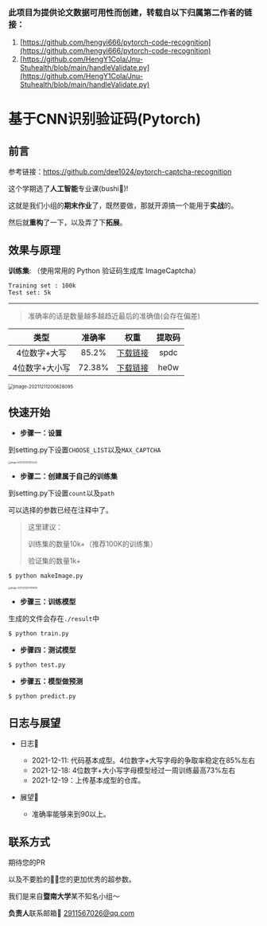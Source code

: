 ### 此项目为提供论文数据可用性而创建，转载自以下归属第二作者的链接：

1) [https://github.com/hengyi666/pytorch-code-recognition](https://github.com/hengyi666/pytorch-code-recognition)
2) [https://github.com/HengY1Cola/Jnu-Stuhealth/blob/main/handleValidate.py](https://github.com/HengY1Cola/Jnu-Stuhealth/blob/main/handleValidate.py)

# 基于CNN识别验证码(Pytorch)

##  前言

参考链接：https://github.com/dee1024/pytorch-captcha-recognition

这个学期选了**人工智能**专业课(bushi🐶)!

这就是我们小组的**期末作业**了，既然要做，那就开源搞一个能用于**实战**的。

然后就**重构**了一下，以及弄了下**拓展**。

##  效果与原理

**训练集**: （使用常用的 Python 验证码生成库 ImageCaptcha）

```
Training set : 100k
Test set: 5k
```

------

> 准确率的话是数量越多越趋近最后的准确值(会存在偏差)

|      类型      | 准确率 |                             权重                             | 提取码 |
| :------------: | :----: | :----------------------------------------------------------: | :----: |
|  4位数字+大写  | 85.2%  | [下载链接]( https://pan.baidu.com/s/1IC7qvrJKrwygMT5r_hN8aA ) |  spdc  |
| 4位数字+大小写 | 72.38% | [下载链接](https://pan.baidu.com/s/1ubshKMdjuRSvc7405cON8w)  |  he0w  |

<img src="https://dailypic.hengyimonster.top/rate72.png" alt="image-20211211200828095" style="zoom:66%;" />

##  快速开始

- **步骤一：设置**

到setting.py下设置`CHOOSE_LIST`以及`MAX_CAPTCHA`

<img src="https://dailypic.hengyimonster.top/image-20211211201535432.png" alt="image-20211211201535432" style="zoom:30%;" />

- **步骤二：创建属于自己的训练集**

到setting.py下设置`count`以及`path`

可以选择的参数已经在注释中了。

> 这里建议：
>
> 训练集的数量10k+（推荐100K的训练集）
>
> 验证集的数量1k+

```bash
$ python makeImage.py 
```



<img src="https://dailypic.hengyimonster.top/image-20211211201749408.png" alt="image-20211211201749408" style="zoom:30%;" />

- **步骤三：训练模型**

生成的文件会存在`./result`中

```bash
$ python train.py
```

- **步骤四：测试模型**

```bash
$ python test.py
```

- **步骤五：模型做预测**

```bash
$ python predict.py
```

## 日志与展望

- 日志📝 
  - 2021-12-11:  代码基本成型。4位数字+大写字母的争取率稳定在85%左右
  - 2021-12-18:  4位数字+大小写字母模型经过一周训练最高73%左右
  - 2021-12-19：上传基本成型的仓库。
- 展望🦅

  - 准确率能够来到90以上。

##  联系方式

期待您的PR

以及不要脸的🙇‍♀️您的更加优秀的超参数。

我们是来自**暨南大学**某不知名小组～

**负责人**联系邮箱📮 2911567026@qq.com
